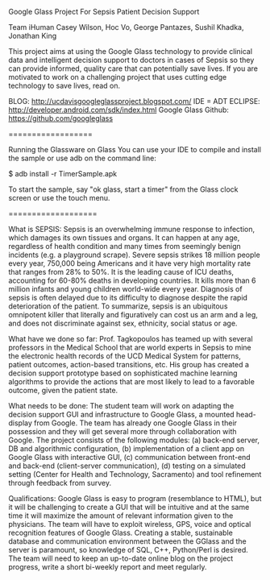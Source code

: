 Google Glass Project For Sepsis Patient Decision Support

Team iHuman
Casey Wilson, Hoc Vo, George Pantazes, Sushil Khadka, Jonathan King

This project aims at using the Google Glass technology to provide clinical data and intelligent decision support to doctors in cases of Sepsis so they can provide informed, quality care that can potentially save lives. If you are motivated to work on a challenging project that uses cutting edge technology to save lives, read on.

BLOG: http://ucdavisgoogleglassproject.blogspot.com/
IDE = ADT ECLIPSE: http://developer.android.com/sdk/index.html
Google Glass Github: https://github.com/googleglass

==================

Running the Glassware on Glass
You can use your IDE to compile and install the sample or use adb on the command line:

$ adb install -r TimerSample.apk

To start the sample, say "ok glass, start a timer" from the Glass clock screen or use the touch menu.

===================

What is SEPSIS:
Sepsis is an overwhelming immune response to infection, which damages its own tissues and organs. It can happen at any age, regardless of health condition and many times from seemingly benign incidents (e.g. a playground scrape). Severe sepsis strikes 18 million people every year, 750,000 being Americans and it have very high mortality rate that ranges from 28% to 50%. It is the leading cause of ICU deaths, accounting for 60-80% deaths in developing countries. It kills more than 6 million infants and young children world-wide every year. Diagnosis of sepsis is often delayed due to its difficulty to diagnose despite the rapid deterioration of the patient. To summarize, sepsis is an ubiquitous omnipotent killer that literally and figuratively can cost us an arm and a leg, and does not discriminate against sex, ethnicity, social status or age.

What have we done so far:
Prof. Tagkopoulos has teamed up with several professors in the Medical School that are world experts in Sepsis to mine the electronic health records of the UCD Medical System for patterns, patient outcomes, action-based transitions, etc. His group has created a decision support prototype based on sophisticated machine learning algorithms to provide the actions that are most likely to lead to a favorable outcome, given the patient state.

What needs to be done:
The student team will work on adapting the decision support GUI and infrastructure to Google Glass, a mounted head-display from Google. The team has already one Google Glass in their possession and they will get several more through collaboration with Google. The project consists of the following modules: (a) back-end server, DB and algorithmic configuration, (b) implementation of a client app on Google Glass with interactive GUI, (c) communication between front-end and back-end (client-server communication), (d) testing on a simulated setting (Center for Health and Technology, Sacramento) and tool refinement through feedback from survey.

Qualifications:
Google Glass is easy to program (resemblance to HTML), but it will be challenging to create a GUI that will be intuitive and at the same time it will maximize the amount of relevant information given to the physicians. The team will have to exploit wireless, GPS, voice and optical recognition features of Google Glass. Creating a stable, sustainable database and communication environment between the GGlass and the server is paramount, so knowledge of SQL, C++, Python/Perl is desired. The team will need to keep an up-to-date online blog on the project progress, write a short bi-weekly report and meet regularly.